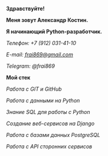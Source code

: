 **Здравствуйте!**

**Меня зовут Александр Костин.**

**Я начинающий Python-разработчик.**


*Телефон: +7 (912) 031-41-10*

*E-mail: frai869@gmail.com*

*Telegram: @frai869*


**Мой стек**

*Работа с GIT и GitHub*

*Работа с данными на Python*

*Знание SQL для работы с Python*

*Создание веб-сервисов на Django*

*Работа с базами данных PostgreSQL*

*Работа с API сторонних сервисов*
